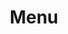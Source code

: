 ---
template: MenuPage
slug: menu
title: Menu
subtitle: ""
headerImage: /images/default.jpg
images:
  - src: /images/hayahay_menu_page_0.jpg
    alt: Hayahay Menu Page 0
    title: Hayahay Menu Page 0
  - src: /images/hayahay_menu_page_1.jpg
    alt: Hayahay Menu Page 1
    title: Hayahay Menu Page 1
  - src: /images/hayahay_menu_page_2.jpg
    alt: Hayahay Menu Page 2
    title: Hayahay Menu Page 2
  - src: /images/hayahay_menu_page_3.jpg
    alt: Hayahay Menu Page 3
    title: Hayahay Menu Page 3
  - src: /images/hayahay_menu_page_4.jpg
    alt: Hayahay Menu Page 4
    title: Hayahay Menu Page 4
  - src: /images/hayahay_menu_page_5.jpg
    alt: Hayahay Menu Page 5
    title: Hayahay Menu Page 5
  - src: /images/hayahay_menu_page_6.jpg
    alt: Hayahay Menu Page 6
    title: Hayahay Menu Page 6
  - src: /images/hayahay_menu_page_7.jpg
    alt: Hayahay Menu Page 7
    title: Hayahay Menu Page 7
  - src: /images/hayahay_menu_page_8.jpg
    alt: Hayahay Menu Page 8
    title: Hayahay Menu Page 8    
  - src: /images/hayahay_menu_page_9.jpg
    alt: Hayahay Menu Page 9
    title: Hayahay Menu Page 9
  - src: /images/hayahay_menu_page_10.jpg
    alt: Hayahay Menu Page 10
    title: Hayahay Menu Page 10
  - src: /images/hayahay_menu_page_11.jpg
    alt: Hayahay Menu Page 11
    title: Hayahay Menu Page 11
meta:
  title: Menu
  description: Find the Hayahay Cafe menu here.
  keywords: menu
---